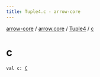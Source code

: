 ```yaml
---
title: Tuple4.c - arrow-core
---
```


[arrow-core](../../index.html) / [arrow.core](../index.html) / [Tuple4](index.html) / [c](./c.html)

# c

`val c: `[`C`](index.html#C)